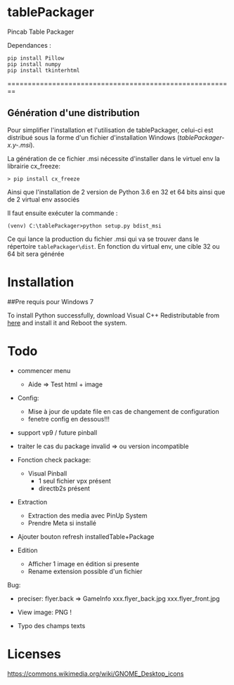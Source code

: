 # tablePackager
Pincab Table Packager

Dependances :

    pip install Pillow
    pip install numpy
    pip install tkinterhtml
    
    
    
========================================================

Génération d'une distribution
-----------------------------

Pour simplifier l'installation et l'utilisation de tablePackager, celui-ci 
est distribué sous la forme d'un fichier d'installation Windows (_tablePackager-x.y-<arch>.msi_).

La génération de ce fichier .msi nécessite d'installer dans le virtuel env la librairie cx_freeze:

    > pip install cx_freeze

Ainsi que l'installation de 2 version de Python 3.6 en 32 et 64 bits ainsi que de 2 virtual
env associés

Il faut ensuite exécuter la commande :
    
    (venv) C:\tablePackager>python setup.py bdist_msi
    
Ce qui lance la production du fichier .msi qui va se trouver dans le répertoire `tablePackager\dist`.
En fonction du virtual env, une cible 32 ou 64 bit sera générée
    


Installation 
============

##Pre requis pour Windows 7

To install Python successfully, download Visual C++ Redistributable 
from [here](https://www.microsoft.com/en-in/download/details.aspx?id=48145) and install it and Reboot the system.

Todo
====
    
- commencer menu
    - Aide => Test html + image
    

- Config:
    - Mise à jour de update file en cas de changement de configuration
    - fenetre config en dessous!!!

- support vp9 / future pinball


- traiter le cas du package invalid
    => ou version incompatible

+ Fonction check package:
    * Visual Pinball
        - 1 seul fichier vpx présent
        - directb2s présent
 
+ Extraction
    * Extraction des media avec PinUp System
    * Prendre Meta si installé
    
+ Ajouter bouton refresh installedTable+Package

+ Edition
    * Afficher 1 image en édition si presente
    * Rename extension possible d'un fichier
    
Bug: 
    
 - preciser:
    flyer.back => GameInfo
                    xxx.flyer_back.jpg
                    xxx.flyer_front.jpg
                    
 - View image: PNG !
    
 - Typo des champs texts



Licenses
=========

https://commons.wikimedia.org/wiki/GNOME_Desktop_icons